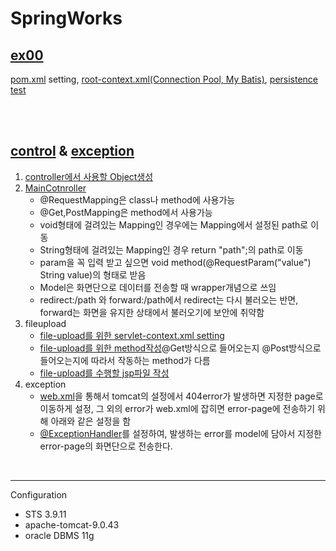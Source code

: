 # SpringWorks
<h2><a href="https://github.com/2everlove/SpringWork1/tree/main/ex00">ex00</a></h2>
<p><a href="https://github.com/2everlove/SpringWork1/blob/main/ex00/pom.xml" target="_blank">pom.xml</a> setting, <a href="https://github.com/2everlove/SpringWork1/blob/main/ex00/src/main/webapp/WEB-INF/spring/root-context.xml" target="_blank">root-context.xml(Connection Pool, My Batis)</a>, <a href="https://github.com/2everlove/SpringWork1/blob/main/ex00/src/test/java/org/zerock/persistence/DataSourceTests.java" target="_blank">persistence test</a></p>
<br>
<br>
<h2><a href="https://github.com/2everlove/SpringWork/tree/main/controller">control</a> & <a href="https://github.com/2everlove/SpringWork1/tree/main/Exception">exception</a></h2>
<p><ol><li><a href="https://github.com/2everlove/SpringWork/tree/main/controller/src/main/java/jmp/spring/VO">controller에서 사용할 Object생성</a></li>
 <li><a href="https://github.com/2everlove/SpringWork/blob/main/controller/src/main/java/jmp/spring/contol/MainController.java">MainCotnroller</a><ul><li>@RequestMapping은 class나 method에 사용가능</li><li>@Get,PostMapping은 method에서 사용가능</li><li>void형태에 걸려있는 Mapping인 경우에는 Mapping에서 설정된 path로 이동</li><li>String형태에 걸려있는 Mapping인 경우 return "path";의 path로 이동</li><li>param을 꼭 입력 받고 싶으면 void method(@RequestParam("value") String value)의 형태로 받음</li><li>Model은 화면단으로 데이터를 전송할 때 wrapper개념으로 쓰임</li><li>redirect:/path 와 forward:/path에서 redirect는 다시 불러오는 반면, forward는 화면을 유지한 상태에서 불러오기에 보안에 취약함</li></ul></li>
 <li>fileupload
  <ul><li><a href="https://github.com/2everlove/SpringWork/blob/main/controller/src/main/webapp/WEB-INF/spring/appServlet/servlet-context.xml">file-upload를 위한 servlet-context.xml setting</a></li><li><a href="https://github.com/2everlove/SpringWork/blob/main/controller/src/main/java/jmp/spring/contol/MainController.java">file-upload를 위한 method작성</a>@Get방식으로 들어오는지 @Post방식으로 들어오는지에 따라서 작동하는 method가 다름</li><li><a href="https://github.com/2everlove/SpringWork/blob/main/controller/src/main/webapp/WEB-INF/views/fileUpload.jsp">file-upload를 수행할 jsp파일 작성</a></li>
 </ul></li>
 <li>exception
    <ul><li><a href="https://github.com/2everlove/SpringWork1/blob/main/Exception/src/main/webapp/WEB-INF/web.xml">web.xml</a>을 통해서 tomcat의 설정에서 404error가 발생하면 지정한 page로 이동하게 설정, 그 외의 error가 web.xml에 잡히면 error-page에 전송하기 위해 아래와 같은 설정을 함</a></li>
 <li><a href="https://github.com/2everlove/SpringWork1/blob/main/Exception/src/main/java/jmp/spring/exception/CommonExceptionAdvice.java">@ExceptionHandler</a>를 설정하여, 발생하는 error를 model에 담아서 지정한 error-page의 화면단으로 전송한다.</li>
    </ul></li>
 </ol></p>
<br>
<hr>
<p>Configuration
 <ul>
  <li>STS 3.9.11</li>
  <li>apache-tomcat-9.0.43</li>
  <li>oracle DBMS 11g</li>
 </ul>
</p>
